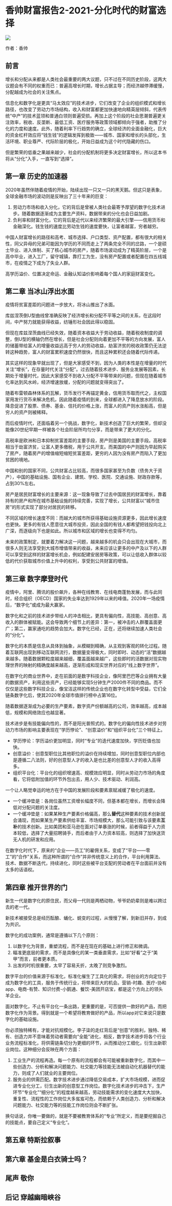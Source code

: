 香帅财富报告2-2021-分化时代的财富选择
==========================

![](contents/wx-cover-235-1.png)

作者：香帅

前言
--------------------------

增长和分配从来都是人类社会最重要的两大议题，只不过在不同历史阶段，这两大议题会有不同的权重而已：普遍高增长时期，增长占据主导；而经济越停滞缓慢，分配越成为社会的关注焦点。

信息化和数字化是更具“马太效应”的技术进步，它们改变了企业的组织模式和增长路径，也改变了劳动力市场结构，收入和财富都更加快速地向精英层倾斜，代表传统“中产”的技术蓝领和普通白领则普遍受损。再加上这个阶段的社会思潮普遍更关注效率，税收、反垄断、最低工资、医疗服务等政策领域都倾向于强者，助推了分化的力度和速度。此外，随着利率下行趋势的确立，全球经济的全面金融化，巨大的资金杠杆效应将“钱生钱”的逻辑发挥到极致——城市、国家和增长的头部化，生活环境、职业尊严、代际阶层的极化，开始日益成为这个时代隐藏的伤口。

但是繁荣的低垂之果越来越少，社会的分配机制将更多决定财富增长，所以这本书将从“分化”入手，一直写到“选择”。

第一章 历史的加速器
--------------------------

2020年虽然伴随着疫情的开始，陆续出现一只又一只的黑天鹅。但这只是表象，全球金融市场的波动则是反映出了三十年来的巨变：

1. 劳动力市场和收入分化，它的背后是曾被人类社会最寄予厚望的数字化技术进步。随着数据逐渐成为主要生产资料，数据带来的分化也会日益加剧。
2. 负利率和财富分化，它的背后是近代以来经济繁荣的最大引擎——信用货币和金融深化。钱生钱的速度比劳动生钱的速度要快，让富者越富，穷者越穷。

中国人财富增长的路径和高考、城市选择、户口类型、资产配置，都有很大的相关性，同父异母的兄弟可能因为学历的不同而走上了两条完全不同的岔路，一个是硕士毕业、进入体制、买了核心城市的房产，随着市场波动成为了精英阶层，一个是高中毕业，进入工厂，留守城镇，靠打工为生，没有房产配置或者配置在四五线城市，在疫情之下成为了失业人群。

高学历溢价、位置决定命运、金融认知溢价影响着每个国人的家庭财富变化。

第二章 当冰山浮出水面
--------------------------

疫情将贫富差距的问题进一步放大，将冰山推出了水面。

库兹涅茨倒U型曲线曾准确反映了经济增长和分配不平等之间的关系，在这段时间，中产努力就能获得收益，纺锤形社会因此得以稳固。

但现在库兹涅茨曲线已经失效，随着资本收益大于劳动收益，随着税收制度的调整，倒U型的横轴仍然在增长，但是社会分配则向着更加不平等的方向发展，富人的储蓄带给富人的增量收益远高于穷人的劳动收益，劫富济贫的税收政策仍无法逆转这种趋势，富人的财富累积速度仍然很快，而且这种累积还会随着代际传递。

其实这样的现象早就出现了，但是大家感受不到，因为人类的本性是在增量的时代关注“增长”，在存量时代关注“分配”。过去随着技术进步、服务业发展等因素，长期处于增量时代，因此大家感受不到收入分配不平等带来的问题，但现在随着城市化率达到风水岭，经济增速放缓，分配的问题就变得突出了。

随着布雷顿森林体系的瓦解，货币发行不再锚定黄金，信用货币取而代之，主权国家用发行货币来解决危机，因此随着疫情的到来，全球都进入了降息放水的阶段。降息促进了股票、债券、基金、信托的价格上涨，而富人的资产则水涨船高，但是穷人的资产则被稀释。

而后疫情时代，还面临着另一个挑战，数字化，新技术创造了巨大的繁荣，但却没能像20世纪早期一样被各个社会阶层所均匀分享，而是带来了更大的分化。

高税率是欧洲和日本抑制贫富差距的主要手段，房产则是美国的主要手段。高税率相当于劫富济贫，让富人更多缴税，用于公共开支。而美国的中产则因为早起购买了房产，随着房产的增值缩短缩短贫富差距，更穷的人因为没有房产而陷入了更加贫困的境地。

中国和别的国家不同，公共财富占比较高，而很多国家甚至为负数（债务大于资产），中国的基础设施、国有企业、建筑、学校、医院、交通设施、财政存款等，占到30%左右。

房产是居民财富增长的主要来源：这一现象导致了过去中国居民的财富增长，靠着持有的房产和所在城市基础设施的持续完善，实现了增长，公共财富以“城市住房”的形式实现了部分对居民的转移。

不同区域的增长速度不同：而越大的城市所获得基础设施资源更多，因此增长速度也更快。更多的有钱人愿意往大城市投资，因此全国的有钱人都希望把钱投向北上广深，而逐级向下也是如此。所以城市和区域的增长也变得不均匀。

未来的政策制定，就要着力解决这一问题，越来越多的机会只会出现在大城市，而很多人则无法享受到大城市增值带来的收益，未来应该让更多的中产及以下的人群可以享受到这样的财富增长机会，例如配建安居房等政策，可以让低收入群体以较低的代价获取城市价值上升中的权利，享受到公共财富的增值。

第三章 数字摩登时代
--------------------------

疫情中，阿里、腾讯的股价飙升，各种在线教育、在线电商蓬勃发展，而与此同时，经合组织（OECD）国家的失业率达到1929年以来的峰值。2020年一场疫情后，“数字化”或成为最大赢家。

数字化和之前的技术进步带给人的冲击相比，更具有偏向性，高技能、高创意、高收入的群体被赋能。这会导致两个细节上的差异：第一，被冲击的人群覆盖面更广；第二，赢家通吃的趋势会加大。数字化已经，正在，还将继续加速人类社会的“分化”。

数字化的本质是信息从具体到抽象，从模糊到精确，从主观到客观的转化过程。随着互联网出现到移动互联网流行，数据量变得极大，同时即时、动态的“活”数据越来越多。随着数据颗粒度越来越细，覆盖面越来越广，这些即时的活数据对现实物理世界的映射的精确度越来越高，逐渐形成和现实世界对应的“线上数字世界”。

在数字化的商业世界中，走在前面的是数字科技企业，像阿里巴巴等企业拥有大量的数据资产，利用这些资产，已经能够实现5分钟生产2000件不同的商品。而不仅仅是这些数字科技企业，像宝洁这样的传统企业也在数字化转型中受益，它们全链条数字化后，使其2020年全球市值排行榜中占第16位。

随着数据逐渐成为必要的生产要素，数字资产份额越高的公司，效率越高，成本越低，规模和网络效应也越显著。

技术进步是有技能偏向性的，而不是阳光普照式的。数字化的偏向性技术进步对劳动力市场的影响主要表现在“学历悖论”、“创意溢价”和“组织平台化”三个特征上。

- 学历悖论：学历溢价更加明显，同时“专业”的迭代速度加快，学历贬值也加快。
- 创意溢价：创意型职位比其他职位的溢价在持续增加，同时创意型职位内部也是遵循二八法则，好的创意型人才的收入是也比差的创意型人才的收入高得多。
- 组织平台化：平台化的组织增速高、规模效应明显，同时从劳动力市场的角度看，它将低附加值的环节外包出去，用人少、技术驱动、利润高。

一个让人略觉幸运的地方在于中国的发展阶段和要素禀赋减缓了极化的速度。

- 一个缓冲垫是：各岗位虽然工资增长幅度不同，但基本都在增长，而增长会降低对分配问题的关注度。
- 一个缓冲垫是：如果某种生产要素价格偏高，那么**替代**这种要素的技术创新就会涌现，而如果某生产要素供给丰富、市场规模大，那么可能引致与该要素**互补**的技术创新。比如美团和亚马逊在面对订单暴涨的时候，前者得益于人力资本较低，选择了大量招聘骑手，而后者由于人力资本较高，则选择了加快送货无人机的研发和应用。

在数字化时代下，原来的“企业——员工”的雇佣关系，变成了“平台——零工”的“合作”关系，而这种所谓的“合作”并非传统意义上的合作，平台利用算法、技术、数据不断迭代，持续进化，同时这些被平台支配的劳动者在平台面前并没有太多的话语权。

第四章 推开世界的门
--------------------------

新生一代是数字化的原住民，而父母一代则是两栖动物，爷爷奶奶辈则是难以跨过去的老一代。

新技术被接受总是经历酝酿、蛹化、蜕变的过程，从慢慢了解，到新旧并存，到成为共识。

数字化的成功案例，通常是遵循以下几个原则：

1. 以数字化为背景，重塑流程，而不是在现在的基础上进行修正和微调。
2. 瞄准更底层的需求，而不是具像化的某一类垂直需求，比如“好看”之于“美甲”而言，前者更本质。
3. 出发的时机很重要，太早了容易夭折，太晚了则竞争激烈。

数字平台的价值来源于标准化，标准化催生了工具化的需求，将创业的方向定位于成为数字化的工具，服务于传统行业，将带来巨大的机会。营销-时趣、医疗-协和app、电商-有赞、知识付费-小鹅通、餐饮-美团开店宝，都是这个方向上的领头羊企业。

面对数字化，不止有平台化一条出路，更重要的是，可否提供一款好的产品，而把数字化作为背景。得到就是一个希望将教育做好的产品，所以app对它来说只是数字化的基础设施。

你必须独特稀有，才能对抗规模化。李子柒的走红背后是“创意”的胜利，独特、稀有、创造力并不意味着劳动者需要向“全能”进化，相反，数字技术进步将各个行业业务流程标准化，将供需链条切分为更细的环节，从而推动分工细化，衍生出新职业岗位。这种细分会反映在两个方面：

1. 工业生产的流程再造。每一个原有的流程都会有可能被重新数字化，而其中一些创造力、分析和解决问题能力、社交能力等技能无法被自动化机器替代的能力，则成了人们就业的主要岗位。
2. 服务业的供需匹配。数字技术进步通过降低交易成本，扩大市场规模，进而促进专业化分工，衍生出新的创意型工作岗位。数字化技术进步的冲击下，生产环节“专业化”“细分化”的程度越来越高，劳动技能需求的变化速度大大加快，重复性、流程性的工作岗位大多岌岌可危，而依赖于人类创造力、分析和解决问题能力、社交能力等的技能工作岗位则会不断扩张。

换句话说，你唯一要做的，就是不要被教育体系的“专业”所定义，而是要挖掘自己的技能点，要自己定义“专业化”。

第五章 特斯拉叙事
--------------------------

第六章 基金是白衣骑士吗？
--------------------------

尾声 敬你
--------------------------

后记 穿越幽暗峡谷
--------------------------